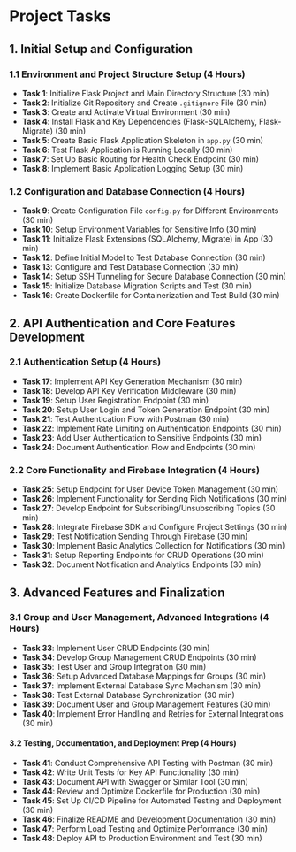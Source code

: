 # Project Tasks

## 1. Initial Setup and Configuration

### 1.1 Environment and Project Structure Setup (4 Hours)

- **Task 1**: Initialize Flask Project and Main Directory Structure (30 min)
- **Task 2**: Initialize Git Repository and Create `.gitignore` File (30 min)
- **Task 3**: Create and Activate Virtual Environment (30 min)
- **Task 4**: Install Flask and Key Dependencies (Flask-SQLAlchemy, Flask-Migrate) (30 min)
- **Task 5**: Create Basic Flask Application Skeleton in `app.py` (30 min)
- **Task 6**: Test Flask Application is Running Locally (30 min)
- **Task 7**: Set Up Basic Routing for Health Check Endpoint (30 min)
- **Task 8**: Implement Basic Application Logging Setup (30 min)

### 1.2 Configuration and Database Connection (4 Hours)

- **Task 9**: Create Configuration File `config.py` for Different Environments (30 min)
- **Task 10**: Setup Environment Variables for Sensitive Info (30 min)
- **Task 11**: Initialize Flask Extensions (SQLAlchemy, Migrate) in App (30 min)
- **Task 12**: Define Initial Model to Test Database Connection (30 min)
- **Task 13**: Configure and Test Database Connection (30 min)
- **Task 14**: Setup SSH Tunneling for Secure Database Connection (30 min)
- **Task 15**: Initialize Database Migration Scripts and Test (30 min)
- **Task 16**: Create Dockerfile for Containerization and Test Build (30 min)

## 2. API Authentication and Core Features Development

### 2.1 Authentication Setup (4 Hours)

- **Task 17**: Implement API Key Generation Mechanism (30 min)
- **Task 18**: Develop API Key Verification Middleware (30 min)
- **Task 19**: Setup User Registration Endpoint (30 min)
- **Task 20**: Setup User Login and Token Generation Endpoint (30 min)
- **Task 21**: Test Authentication Flow with Postman (30 min)
- **Task 22**: Implement Rate Limiting on Authentication Endpoints (30 min)
- **Task 23**: Add User Authentication to Sensitive Endpoints (30 min)
- **Task 24**: Document Authentication Flow and Endpoints (30 min)

### 2.2 Core Functionality and Firebase Integration (4 Hours)

- **Task 25**: Setup Endpoint for User Device Token Management (30 min)
- **Task 26**: Implement Functionality for Sending Rich Notifications (30 min)
- **Task 27**: Develop Endpoint for Subscribing/Unsubscribing Topics (30 min)
- **Task 28**: Integrate Firebase SDK and Configure Project Settings (30 min)
- **Task 29**: Test Notification Sending Through Firebase (30 min)
- **Task 30**: Implement Basic Analytics Collection for Notifications (30 min)
- **Task 31**: Setup Reporting Endpoints for CRUD Operations (30 min)
- **Task 32**: Document Notification and Analytics Endpoints (30 min)

## 3. Advanced Features and Finalization

### 3.1 Group and User Management, Advanced Integrations (4 Hours)

- **Task 33**: Implement User CRUD Endpoints (30 min)
- **Task 34**: Develop Group Management CRUD Endpoints (30 min)
- **Task 35**: Test User and Group Integration (30 min)
- **Task 36**: Setup Advanced Database Mappings for Groups (30 min)
- **Task 37**: Implement External Database Sync Mechanism (30 min)
- **Task 38**: Test External Database Synchronization (30 min)
- **Task 39**: Document User and Group Management Features (30 min)
- **Task 40**: Implement Error Handling and Retries for External Integrations (30 min)

#### 3.2 Testing, Documentation, and Deployment Prep (4 Hours)

- **Task 41**: Conduct Comprehensive API Testing with Postman (30 min)
- **Task 42**: Write Unit Tests for Key API Functionality (30 min)
- **Task 43**: Document API with Swagger or Similar Tool (30 min)
- **Task 44**: Review and Optimize Dockerfile for Production (30 min)
- **Task 45**: Set Up CI/CD Pipeline for Automated Testing and Deployment (30 min)
- **Task 46**: Finalize README and Development Documentation (30 min)
- **Task 47**: Perform Load Testing and Optimize Performance (30 min)
- **Task 48**: Deploy API to Production Environment and Test (30 min)
